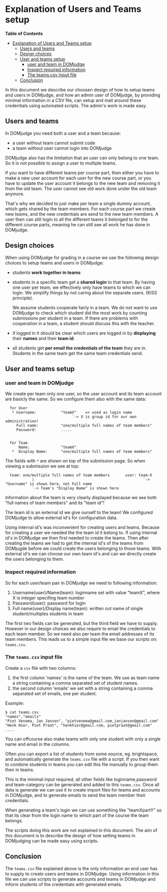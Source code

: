 # Explanation of Users and Teams setup 

**Table of Contents**
<!--ts-->
* [Explanation of Users and Teams setup](#explanation-of-users-and-teams-setup)
   * [Users and teams](#users-and-teams)
   * [Design choices](#design-choices)
   * [User and teams setup](#user-and-teams-setup)
      * [user and team in DOMjudge](#user-and-team-in-domjudge)
      * [Inspect required information](#inspect-required-information)
      * [The teams.csv input file](#the-teamscsv-input-file)
   * [Conclusion](#conclusion)
<!--te-->

In this document we describe our choosen design of how to setup teams and users in DOMjudge, and how an admin user of DOMjudge, by providing minimal information in a CSV file, can setup and mail around these credentials using automated scripts. The admin's work is made easy.

## Users and teams 

In DOMjudge you need both a user and a team because:

* a user without team cannot submit code
* a team without user cannot login into DOMjudge

DOMjudge also has the limitation that an user can only belong to one team. So it is not possible to assign a user to multiple teams. 

If you want to have different teams per course part, then either you have to make a new user account for each user for the new course part, or you have to update the user account it belongs to the new team and removing it from the old team. The user cannot see old work done under the old team anymore.  

That's why we decided to just make per team a single dummy account, which gets shared by the team members. For each course part we create new teams, and the new credentials are send to the new team members. A user then can still login to all the different teams it belonged to for the different course parts, meaning he can still see all work he has done in DOMjudge.

## Design choices

When using DOMjudge for grading in a course we use the following design choices to setup teams and users in DOMjudge:
      
   * students **work together in teams**
      
   * students in a specific team get a **shared login** to that team. By having one user per team, we effectively only have teams to which we can login. We simplify things by not caring about the separate users. (KISS principle). 
      
     We assume students cooperate fairly in a team. We do not want to use DOMjudge to check which student did the most work by counting submissions per student in a team. If there are problems with cooperation in a team, a student should discuss this with the teacher.

   * if logged in it should be clear which users are logged in by **displaying** their **names** and their **team id**.
      
   * all students get **per email the credentials of the team** they are in. Students in the same team get the same team credentials send.     


## User and teams setup 


### user and team in DOMjudge

We create per team only one user, so the user account and its team account are basicly the same.
So we configure them also with the same data:

      for User
       * Username:           "teamX"    => used as login name            
                                  `-> X is group id for our own administration! 
         Full name:          "one/multiple full names of team members"     
         Password:           .....
         
         
      for Team 
          Name:              "teamX"                                     
       *  Display Name:      "one/multiple full names of team members"
   
  The fields with `*` are shown on top of the submission page. 
  So when viewing a submission we see at top:
     
      team: one/multiple full names of team members       user: team-X     
                |                                                 `-> "Username" is shown here, not Full name
                `-> Team's "Display Name" is shown here

 Information about the team is very clearly displayed because we see both "full names of team members" and its "team id"!
 
 
The team id  is an external id we give ourself to the team!  We configured DOMjudge to allow external id's for configuration data.  

Using internal id's was inconvenient for creating users and teams. Because for creating a user we needed the the team id it belong to.  If using internal id's in DOMjudge we then first needed to create the teams. Then after creating the teams we had to get the internal id's of the teams from DOMjugde before we could create the users belonging to those teams. With external id's we can choose our own team id's and can we directly create the users belonging to them.

### Inspect required information

So for each user/team pair in DOMjudge we need to following information:

1. Username(user)/Name(team):  loginname set with value "teamX", where X is integer specifing team number
2. Password(user): password for login
3. Full name(user)/Display name(team):	 written out name of single student/multiples students in team

The first two fields can be generated, but the third field we have to supply. However in our design choices we also require to email the credentials to  each team member. So we need also per team the email addresses of its team members. This leads us to a simple input file we base our scripts on: `teams.csv`.

### The `teams.csv` input file

Create a `csv` file with two columns:

   1. the first column 'names' is  the name of the team. We use as team name a string containing a comma separated set of student names.
   2. the second column 'emails' we set with a string containing a comma separated set of emails, one per student.

Example:

    $ cat teams.csv
    "names","emails"
    "Piet Venema, Jan Jansen", "pietvenema@gmail.com,janjansen@gmail.com"
    "Henk Hier, Piet Praat", "henkhier@gmail.com, pietpraat@gmail.com"
    ....
          
   You can offcourse also make teams with only one student with only a single name and email in the columns.           
   
   Often you can export a list of students from some source, eg. brightspace,  and automatically generate the `teams.csv` file with a script. If you then want to combine students in teams you can edit this file manually to group them then in teams.

This is the minimal input required, all other fields like loginname,password and team-category can be generated and added to this `teams.csv`.
Once all data is generate we can use it to create import files for teams and accounts in DOMjudge, and to generate emails to send the team member their credentials. 

When generating a team's login we can use something like "teamXpartY" so that its clear from the login name to which part of the course the team belongs.

The scripts doing this work are not explained in this document. The aim of this document is to describe the design of how setting teams in DOMjudging can be made easy using scripts.

## Conclusion

The `teams.csv` file explained above is the only information an end user has to supply to create users and teams in DOMjudge. Using information in this file we can use scripts to generate accounts and teams in DOMjudge and inform students of the credentials with generated emails. 


